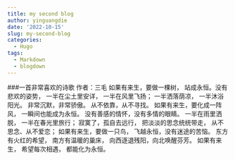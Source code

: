 ```yaml
---
title: my second blog
author: yinguangdie
date: '2022-10-15'
slug: my-second-blog
categories:
  - Hugo
tags:
  - Markdown
  - blogdown
---
```

###一首非常喜欢的诗歌
作者：三毛
如果有来生，要做一棵树，
站成永恒。没有悲欢的姿势，
一半在尘土里安详，
一半在风里飞扬；
一半洒落荫凉，
一半沐浴阳光。
非常沉默，非常骄傲。
从不依靠，从不寻找。
如果有来生，要化成一阵风，
一瞬间也能成为永恒。
没有善感的情怀，没有多情的眼睛。
一半在雨里洒脱，
一半在春光里旅行；
寂寞了，孤自去远行，
把淡淡的思念统统带走，
从不思念、从不爱恋；
如果有来生，要做一只鸟，
飞越永恒，没有迷途的苦恼。
东方有火红的希望，
南方有温暖的巢床，
向西逐退残阳，向北唤醒芬芳。
如果有来生，
希望每次相遇，
都能化为永恒。

